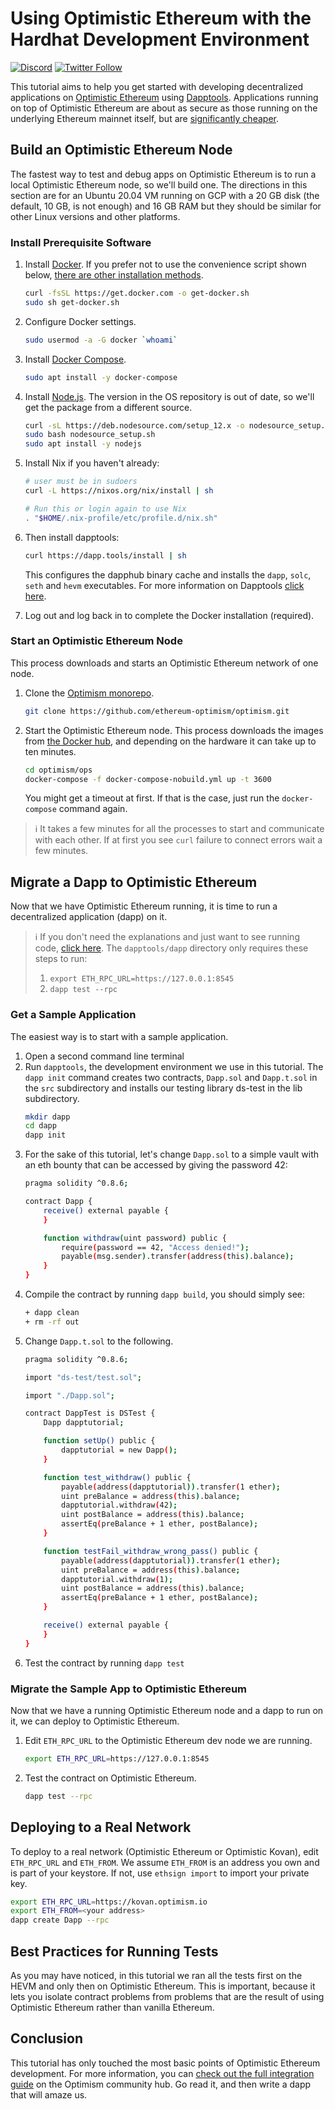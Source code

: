 # Using Optimistic Ethereum with the Hardhat Development Environment

[![Discord](https://img.shields.io/discord/667044843901681675.svg?color=768AD4&label=discord&logo=https%3A%2F%2Fdiscordapp.com%2Fassets%2F8c9701b98ad4372b58f13fd9f65f966e.svg)](https://discord.com/channels/667044843901681675)
[![Twitter Follow](https://img.shields.io/twitter/follow/optimismPBC.svg?label=optimismPBC&style=social)](https://twitter.com/optimismPBC)

This tutorial aims to help you get started with developing decentralized applications on [Optimistic Ethereum](https://optimism.io/) using [Dapptools](https://dapp.tools/). Applications running on top of Optimistic Ethereum are about as secure as those running on the underlying Ethereum mainnet itself, but are
[significantly cheaper](https://optimism.io/gas-comparison).

## Build an Optimistic Ethereum Node

The fastest way to test and debug apps on Optimistic Ethereum is to run a local Optimistic Ethereum node, so we'll build one. The directions in this section are for an Ubuntu 20.04 VM running on GCP with a 20 GB disk (the default, 10 GB, is not enough) and 16 GB RAM but they should be similar for other Linux versions and other platforms.

### Install Prerequisite Software

1. Install [Docker](https://www.docker.com/). If you prefer not to use the convenience script shown below, [there are other installation methods](https://docs.docker.com/engine/install/ubuntu).

   ```sh
   curl -fsSL https://get.docker.com -o get-docker.sh
   sudo sh get-docker.sh
   ```

2. Configure Docker settings.

   ```sh
   sudo usermod -a -G docker `whoami`
   ```
   
3. Install [Docker Compose](https://docs.docker.com/compose/install/).
  
   ```sh
   sudo apt install -y docker-compose
   ```

4. Install [Node.js](https://nodejs.org/en/). The version in the OS repository is out of date, so we'll get the package from a different source. 
  
   ```sh
   curl -sL https://deb.nodesource.com/setup_12.x -o nodesource_setup.sh
   sudo bash nodesource_setup.sh
   sudo apt install -y nodejs
   ```
   
5. Install Nix if you haven't already:
   ```sh   
   # user must be in sudoers
   curl -L https://nixos.org/nix/install | sh

   # Run this or login again to use Nix
   . "$HOME/.nix-profile/etc/profile.d/nix.sh"
   ```

6. Then install dapptools:
   ```sh
   curl https://dapp.tools/install | sh
   ```
   This configures the dapphub binary cache and installs the `dapp`, `solc`, `seth` and `hevm` executables. For more information on Dapptools [click here](https://github.com/dapphub/dapptools).
   
7. Log out and log back in to complete the Docker installation (required).


### Start an Optimistic Ethereum Node

This process downloads and starts an Optimistic Ethereum network of one node.

1. Clone the [Optimism monorepo](https://github.com/ethereum-optimism/optimism).

   ```sh
   git clone https://github.com/ethereum-optimism/optimism.git
   ```

1. Start the Optimistic Ethereum node. This process downloads the images from [the Docker hub](https://hub.docker.com/u/ethereumoptimism), and depending on the hardware it can take up to ten minutes.

   ```sh
   cd optimism/ops
   docker-compose -f docker-compose-nobuild.yml up -t 3600
   ``` 

   You might get a timeout at first. If that is the case, just run the `docker-compose` command again.

> :information_source: It takes a few minutes for all the processes to start and communicate with each other. If at first you see `curl` failure to connect errors wait a few minutes.


## Migrate a Dapp to Optimistic Ethereum

Now that we have Optimistic Ethereum running, it is time to run a decentralized application (dapp) on it.

> :information_source: If you don't need the explanations and just want to see running code, [click here](https://github.com/ethereum-optimism/optimism-tutorial/). The `dapptools/dapp` directory only requires these steps to run:
> 1. `export ETH_RPC_URL=https://127.0.0.1:8545`
> 1. `dapp test --rpc`


### Get a Sample Application

The easiest way is to start with a sample application. 

1. Open a second command line terminal
1. Run `dapptools`, the development environment we use in this tutorial. The `dapp init` command creates two contracts, `Dapp.sol` and `Dapp.t.sol` in the `src` subdirectory and installs our testing library ds-test in the lib subdirectory.
   ```sh
   mkdir dapp
   cd dapp
   dapp init
   ```
1. For the sake of this tutorial, let's change `Dapp.sol` to a simple vault with an eth bounty that can be accessed by giving the password 42:
   ```sh
   pragma solidity ^0.8.6;

   contract Dapp {
       receive() external payable {
       }

       function withdraw(uint password) public {
           require(password == 42, "Access denied!");
           payable(msg.sender).transfer(address(this).balance);
       }
   }
   ```
1. Compile the contract by running `dapp build`, you should simply see:
   ```sh
   + dapp clean
   + rm -rf out
   ```
1. Change `Dapp.t.sol` to the following.
   ```sh
   pragma solidity ^0.8.6;

   import "ds-test/test.sol";

   import "./Dapp.sol";

   contract DappTest is DSTest {
       Dapp dapptutorial;

       function setUp() public {
           dapptutorial = new Dapp();
       }

       function test_withdraw() public {
           payable(address(dapptutorial)).transfer(1 ether);
           uint preBalance = address(this).balance;
           dapptutorial.withdraw(42);
           uint postBalance = address(this).balance;
           assertEq(preBalance + 1 ether, postBalance);
       }

       function testFail_withdraw_wrong_pass() public {
           payable(address(dapptutorial)).transfer(1 ether);
           uint preBalance = address(this).balance;
           dapptutorial.withdraw(1);
           uint postBalance = address(this).balance;
           assertEq(preBalance + 1 ether, postBalance);
       }

       receive() external payable {
       }
   }
   ```
1. Test the contract by running `dapp test`

### Migrate the Sample App to Optimistic Ethereum

Now that we have a running Optimistic Ethereum node and a dapp to run on it, we can deploy to Optimistic Ethereum.

1. Edit `ETH_RPC_URL` to the Optimistic Ethereum dev node we are running.

   ```sh
   export ETH_RPC_URL=https://127.0.0.1:8545
   ```    

1. Test the contract on Optimistic Ethereum. 

   ```sh
   dapp test --rpc
   ```


## Deploying to a Real Network

To deploy to a real network (Optimistic Ethereum or Optimistic Kovan), edit `ETH_RPC_URL` and `ETH_FROM`. We assume `ETH_FROM` is an address you own and is part of your keystore. If not, use `ethsign import` to import your private key.

```sh
export ETH_RPC_URL=https://kovan.optimism.io
export ETH_FROM=<your address>
dapp create Dapp --rpc
```    

## Best Practices for Running Tests

As you may have noticed, in this tutorial we ran all the tests first on the HEVM and only then on Optimistic Ethereum. This is important, because it lets you isolate contract problems from problems that are the result of using Optimistic Ethereum rather than vanilla Ethereum.


## Conclusion

This tutorial has only touched the most basic points of Optimistic Ethereum development. For more information, you can [check out the full integration guide](https://community.optimism.io/docs/developers/l2/convert-2.0.html) on the Optimism community hub. Go read it, and then write a dapp that will amaze us.
